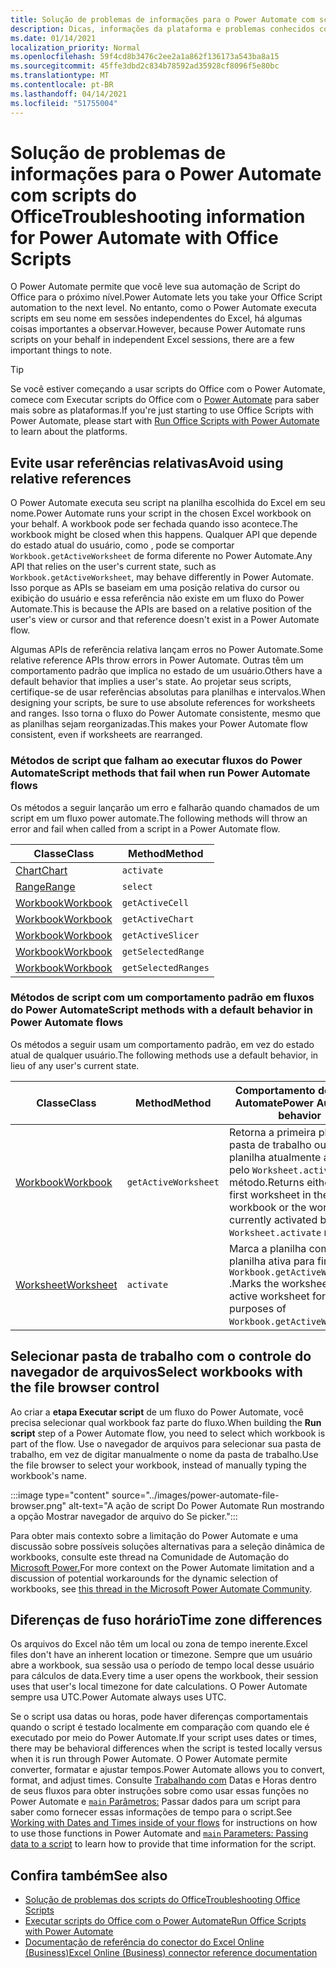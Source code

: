 ```yaml
---
title: Solução de problemas de informações para o Power Automate com scripts do Office
description: Dicas, informações da plataforma e problemas conhecidos com a integração entre o Office Scripts e o Power Automate.
ms.date: 01/14/2021
localization_priority: Normal
ms.openlocfilehash: 59f4cd8b3476c2ee2a1a862f136173a543ba8a15
ms.sourcegitcommit: 45ffe3dbd2c834b78592ad35928cf8096f5e80bc
ms.translationtype: MT
ms.contentlocale: pt-BR
ms.lasthandoff: 04/14/2021
ms.locfileid: "51755004"
---
```

# <a name="troubleshooting-information-for-power-automate-with-office-scripts"></a><span data-ttu-id="fd1ab-103">Solução de problemas de informações para o Power Automate com scripts do Office</span><span class="sxs-lookup"><span data-stu-id="fd1ab-103">Troubleshooting information for Power Automate with Office Scripts</span></span>

<span data-ttu-id="fd1ab-104">O Power Automate permite que você leve sua automação de Script do Office para o próximo nível.</span><span class="sxs-lookup"><span data-stu-id="fd1ab-104">Power Automate lets you take your Office Script automation to the next level.</span></span> <span data-ttu-id="fd1ab-105">No entanto, como o Power Automate executa scripts em seu nome em sessões independentes do Excel, há algumas coisas importantes a observar.</span><span class="sxs-lookup"><span data-stu-id="fd1ab-105">However, because Power Automate runs scripts on your behalf in independent Excel sessions, there are a few important things to note.</span></span>

> [!TIP]
> <span data-ttu-id="fd1ab-106">Se você estiver começando a usar scripts do Office com o Power Automate, comece com Executar scripts do Office com o [Power Automate](../develop/power-automate-integration.md) para saber mais sobre as plataformas.</span><span class="sxs-lookup"><span data-stu-id="fd1ab-106">If you're just starting to use Office Scripts with Power Automate, please start with [Run Office Scripts with Power Automate](../develop/power-automate-integration.md) to learn about the platforms.</span></span>

## <a name="avoid-using-relative-references"></a><span data-ttu-id="fd1ab-107">Evite usar referências relativas</span><span class="sxs-lookup"><span data-stu-id="fd1ab-107">Avoid using relative references</span></span>

<span data-ttu-id="fd1ab-108">O Power Automate executa seu script na planilha escolhida do Excel em seu nome.</span><span class="sxs-lookup"><span data-stu-id="fd1ab-108">Power Automate runs your script in the chosen Excel workbook on your behalf.</span></span> <span data-ttu-id="fd1ab-109">A workbook pode ser fechada quando isso acontece.</span><span class="sxs-lookup"><span data-stu-id="fd1ab-109">The workbook might be closed when this happens.</span></span> <span data-ttu-id="fd1ab-110">Qualquer API que depende do estado atual do usuário, como , pode se comportar `Workbook.getActiveWorksheet` de forma diferente no Power Automate.</span><span class="sxs-lookup"><span data-stu-id="fd1ab-110">Any API that relies on the user's current state, such as `Workbook.getActiveWorksheet`, may behave differently in Power Automate.</span></span> <span data-ttu-id="fd1ab-111">Isso porque as APIs se baseiam em uma posição relativa do cursor ou exibição do usuário e essa referência não existe em um fluxo do Power Automate.</span><span class="sxs-lookup"><span data-stu-id="fd1ab-111">This is because the APIs are based on a relative position of the user's view or cursor and that reference doesn't exist in a Power Automate flow.</span></span>

<span data-ttu-id="fd1ab-112">Algumas APIs de referência relativa lançam erros no Power Automate.</span><span class="sxs-lookup"><span data-stu-id="fd1ab-112">Some relative reference APIs throw errors in Power Automate.</span></span> <span data-ttu-id="fd1ab-113">Outras têm um comportamento padrão que implica no estado de um usuário.</span><span class="sxs-lookup"><span data-stu-id="fd1ab-113">Others have a default behavior that implies a user's state.</span></span> <span data-ttu-id="fd1ab-114">Ao projetar seus scripts, certifique-se de usar referências absolutas para planilhas e intervalos.</span><span class="sxs-lookup"><span data-stu-id="fd1ab-114">When designing your scripts, be sure to use absolute references for worksheets and ranges.</span></span> <span data-ttu-id="fd1ab-115">Isso torna o fluxo do Power Automate consistente, mesmo que as planilhas sejam reorganizadas.</span><span class="sxs-lookup"><span data-stu-id="fd1ab-115">This makes your Power Automate flow consistent, even if worksheets are rearranged.</span></span>

### <a name="script-methods-that-fail-when-run-power-automate-flows"></a><span data-ttu-id="fd1ab-116">Métodos de script que falham ao executar fluxos do Power Automate</span><span class="sxs-lookup"><span data-stu-id="fd1ab-116">Script methods that fail when run Power Automate flows</span></span>

<span data-ttu-id="fd1ab-117">Os métodos a seguir lançarão um erro e falharão quando chamados de um script em um fluxo power automate.</span><span class="sxs-lookup"><span data-stu-id="fd1ab-117">The following methods will throw an error and fail when called from a script in a Power Automate flow.</span></span>

| <span data-ttu-id="fd1ab-118">Classe</span><span class="sxs-lookup"><span data-stu-id="fd1ab-118">Class</span></span> | <span data-ttu-id="fd1ab-119">Method</span><span class="sxs-lookup"><span data-stu-id="fd1ab-119">Method</span></span> |
|--|--|
| [<span data-ttu-id="fd1ab-120">Chart</span><span class="sxs-lookup"><span data-stu-id="fd1ab-120">Chart</span></span>](/javascript/api/office-scripts/excelscript/excelscript.chart) | `activate` |
| [<span data-ttu-id="fd1ab-121">Range</span><span class="sxs-lookup"><span data-stu-id="fd1ab-121">Range</span></span>](/javascript/api/office-scripts/excelscript/excelscript.range) | `select` |
| [<span data-ttu-id="fd1ab-122">Workbook</span><span class="sxs-lookup"><span data-stu-id="fd1ab-122">Workbook</span></span>](/javascript/api/office-scripts/excelscript/excelscript.workbook) | `getActiveCell` |
| [<span data-ttu-id="fd1ab-123">Workbook</span><span class="sxs-lookup"><span data-stu-id="fd1ab-123">Workbook</span></span>](/javascript/api/office-scripts/excelscript/excelscript.workbook) | `getActiveChart` |
| [<span data-ttu-id="fd1ab-124">Workbook</span><span class="sxs-lookup"><span data-stu-id="fd1ab-124">Workbook</span></span>](/javascript/api/office-scripts/excelscript/excelscript.workbook) | `getActiveSlicer` |
| [<span data-ttu-id="fd1ab-125">Workbook</span><span class="sxs-lookup"><span data-stu-id="fd1ab-125">Workbook</span></span>](/javascript/api/office-scripts/excelscript/excelscript.workbook) | `getSelectedRange` |
| [<span data-ttu-id="fd1ab-126">Workbook</span><span class="sxs-lookup"><span data-stu-id="fd1ab-126">Workbook</span></span>](/javascript/api/office-scripts/excelscript/excelscript.workbook) | `getSelectedRanges` |

### <a name="script-methods-with-a-default-behavior-in-power-automate-flows"></a><span data-ttu-id="fd1ab-127">Métodos de script com um comportamento padrão em fluxos do Power Automate</span><span class="sxs-lookup"><span data-stu-id="fd1ab-127">Script methods with a default behavior in Power Automate flows</span></span>

<span data-ttu-id="fd1ab-128">Os métodos a seguir usam um comportamento padrão, em vez do estado atual de qualquer usuário.</span><span class="sxs-lookup"><span data-stu-id="fd1ab-128">The following methods use a default behavior, in lieu of any user's current state.</span></span>

| <span data-ttu-id="fd1ab-129">Classe</span><span class="sxs-lookup"><span data-stu-id="fd1ab-129">Class</span></span> | <span data-ttu-id="fd1ab-130">Method</span><span class="sxs-lookup"><span data-stu-id="fd1ab-130">Method</span></span> | <span data-ttu-id="fd1ab-131">Comportamento do Power Automate</span><span class="sxs-lookup"><span data-stu-id="fd1ab-131">Power Automate behavior</span></span> |
|--|--|--|
| [<span data-ttu-id="fd1ab-132">Workbook</span><span class="sxs-lookup"><span data-stu-id="fd1ab-132">Workbook</span></span>](/javascript/api/office-scripts/excelscript/excelscript.workbook) | `getActiveWorksheet` | <span data-ttu-id="fd1ab-133">Retorna a primeira planilha da pasta de trabalho ou a planilha atualmente ativada pelo `Worksheet.activate` método.</span><span class="sxs-lookup"><span data-stu-id="fd1ab-133">Returns either the first worksheet in the workbook or the worksheet currently activated by the `Worksheet.activate` method.</span></span> |
| [<span data-ttu-id="fd1ab-134">Worksheet</span><span class="sxs-lookup"><span data-stu-id="fd1ab-134">Worksheet</span></span>](/javascript/api/office-scripts/excelscript/excelscript.worksheet) | `activate` | <span data-ttu-id="fd1ab-135">Marca a planilha como a planilha ativa para fins de `Workbook.getActiveWorksheet` .</span><span class="sxs-lookup"><span data-stu-id="fd1ab-135">Marks the worksheet as the active worksheet for purposes of `Workbook.getActiveWorksheet`.</span></span> |

## <a name="select-workbooks-with-the-file-browser-control"></a><span data-ttu-id="fd1ab-136">Selecionar pasta de trabalho com o controle do navegador de arquivos</span><span class="sxs-lookup"><span data-stu-id="fd1ab-136">Select workbooks with the file browser control</span></span>

<span data-ttu-id="fd1ab-137">Ao criar a **etapa Executar script** de um fluxo do Power Automate, você precisa selecionar qual workbook faz parte do fluxo.</span><span class="sxs-lookup"><span data-stu-id="fd1ab-137">When building the **Run script** step of a Power Automate flow, you need to select which workbook is part of the flow.</span></span> <span data-ttu-id="fd1ab-138">Use o navegador de arquivos para selecionar sua pasta de trabalho, em vez de digitar manualmente o nome da pasta de trabalho.</span><span class="sxs-lookup"><span data-stu-id="fd1ab-138">Use the file browser to select your workbook, instead of manually typing the workbook's name.</span></span>

:::image type="content" source="../images/power-automate-file-browser.png" alt-text="A ação de script Do Power Automate Run mostrando a opção Mostrar navegador de arquivo do Se picker.":::

<span data-ttu-id="fd1ab-140">Para obter mais contexto sobre a limitação do Power Automate e uma discussão sobre possíveis soluções alternativas para a seleção dinâmica de workbooks, consulte este thread na Comunidade de Automação do [Microsoft Power.](https://powerusers.microsoft.com/t5/Power-Automate-Ideas/Allow-for-dynamic-quot-file-quot-value-for-excel-quot-get-a-row/idi-p/103091#)</span><span class="sxs-lookup"><span data-stu-id="fd1ab-140">For more context on the Power Automate limitation and a discussion of potential workarounds for the dynamic selection of workbooks, see [this thread in the Microsoft Power Automate Community](https://powerusers.microsoft.com/t5/Power-Automate-Ideas/Allow-for-dynamic-quot-file-quot-value-for-excel-quot-get-a-row/idi-p/103091#).</span></span>

## <a name="time-zone-differences"></a><span data-ttu-id="fd1ab-141">Diferenças de fuso horário</span><span class="sxs-lookup"><span data-stu-id="fd1ab-141">Time zone differences</span></span>

<span data-ttu-id="fd1ab-142">Os arquivos do Excel não têm um local ou zona de tempo inerente.</span><span class="sxs-lookup"><span data-stu-id="fd1ab-142">Excel files don't have an inherent location or timezone.</span></span> <span data-ttu-id="fd1ab-143">Sempre que um usuário abre a workbook, sua sessão usa o período de tempo local desse usuário para cálculos de data.</span><span class="sxs-lookup"><span data-stu-id="fd1ab-143">Every time a user opens the workbook, their session uses that user's local timezone for date calculations.</span></span> <span data-ttu-id="fd1ab-144">O Power Automate sempre usa UTC.</span><span class="sxs-lookup"><span data-stu-id="fd1ab-144">Power Automate always uses UTC.</span></span>

<span data-ttu-id="fd1ab-145">Se o script usa datas ou horas, pode haver diferenças comportamentais quando o script é testado localmente em comparação com quando ele é executado por meio do Power Automate.</span><span class="sxs-lookup"><span data-stu-id="fd1ab-145">If your script uses dates or times, there may be behavioral differences when the script is tested locally versus when it is run through Power Automate.</span></span> <span data-ttu-id="fd1ab-146">O Power Automate permite converter, formatar e ajustar tempos.</span><span class="sxs-lookup"><span data-stu-id="fd1ab-146">Power Automate allows you to convert, format, and adjust times.</span></span> <span data-ttu-id="fd1ab-147">Consulte [Trabalhando com](https://flow.microsoft.com/blog/working-with-dates-and-times/) Datas e Horas dentro de seus fluxos para obter instruções sobre como usar essas funções no Power Automate e [ `main` Parâmetros:](../develop/power-automate-integration.md#main-parameters-passing-data-to-a-script) Passar dados para um script para saber como fornecer essas informações de tempo para o script.</span><span class="sxs-lookup"><span data-stu-id="fd1ab-147">See [Working with Dates and Times inside of your flows](https://flow.microsoft.com/blog/working-with-dates-and-times/) for instructions on how to use those functions in Power Automate and [`main` Parameters: Passing data to a script](../develop/power-automate-integration.md#main-parameters-passing-data-to-a-script) to learn how to provide that time information for the script.</span></span>

## <a name="see-also"></a><span data-ttu-id="fd1ab-148">Confira também</span><span class="sxs-lookup"><span data-stu-id="fd1ab-148">See also</span></span>

- [<span data-ttu-id="fd1ab-149">Solução de problemas dos scripts do Office</span><span class="sxs-lookup"><span data-stu-id="fd1ab-149">Troubleshooting Office Scripts</span></span>](troubleshooting.md)
- [<span data-ttu-id="fd1ab-150">Executar scripts do Office com o Power Automate</span><span class="sxs-lookup"><span data-stu-id="fd1ab-150">Run Office Scripts with Power Automate</span></span>](../develop/power-automate-integration.md)
- [<span data-ttu-id="fd1ab-151">Documentação de referência do conector do Excel Online (Business)</span><span class="sxs-lookup"><span data-stu-id="fd1ab-151">Excel Online (Business) connector reference documentation</span></span>](/connectors/excelonlinebusiness/)
